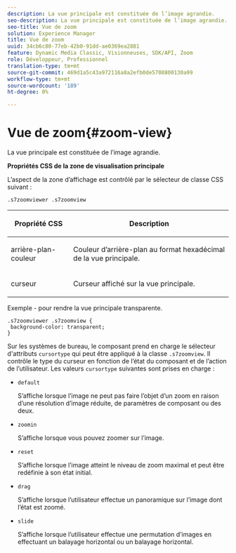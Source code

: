 ```yaml
---
description: La vue principale est constituée de l’image agrandie.
seo-description: La vue principale est constituée de l’image agrandie.
seo-title: Vue de zoom
solution: Experience Manager
title: Vue de zoom
uuid: 34cb6c80-77eb-42b0-91dd-ae0369ea2881
feature: Dynamic Media Classic, Visionneuses, SDK/API, Zoom
role: Développeur, Professionnel
translation-type: tm+mt
source-git-commit: 469d1a5c43a972116a8a2efb0de5708800130a99
workflow-type: tm+mt
source-wordcount: '189'
ht-degree: 0%

---
```



# Vue de zoom{#zoom-view}

La vue principale est constituée de l’image agrandie.

<!--<a id="section_061E550C1C1D4DB2BD663A898895B38C"></a>-->

**Propriétés CSS de la zone de visualisation principale**

L’aspect de la zone d’affichage est contrôlé par le sélecteur de classe CSS suivant :

```
.s7zoomviewer .s7zoomview
```

<table id="table_94EE3F5BBE4547C0B4943471CEE7EDE4"> 
 <thead> 
  <tr> 
   <th colname="col1" class="entry"> <p> Propriété CSS </p> </th> 
   <th colname="col2" class="entry"> <p>Description </p> </th> 
  </tr> 
 </thead>
 <tbody> 
  <tr> 
   <td colname="col1"> <p> <span class="codeph"> arrière-plan-couleur  </span> </p> </td> 
   <td colname="col2"> <p> Couleur d’arrière-plan au format hexadécimal de la vue principale. </p> </td> 
  </tr> 
  <tr> 
   <td colname="col1"> <p> <span class="codeph"> curseur  </span> </p> </td> 
   <td colname="col2"> <p>Curseur affiché sur la vue principale. </p> </td> 
  </tr> 
 </tbody> 
</table>

Exemple - pour rendre la vue principale transparente.

```
.s7zoomviewer .s7zoomview { 
 background-color: transparent; 
}
```

Sur les systèmes de bureau, le composant prend en charge le sélecteur d&#39;attributs `cursortype` qui peut être appliqué à la classe `.s7zoomview`. Il contrôle le type du curseur en fonction de l’état du composant et de l’action de l’utilisateur. Les valeurs `cursortype` suivantes sont prises en charge :

* `default`

   S’affiche lorsque l’image ne peut pas faire l’objet d’un zoom en raison d’une résolution d’image réduite, de paramètres de composant ou des deux.

* `zoomin`

   S’affiche lorsque vous pouvez zoomer sur l’image.

* `reset`

   S’affiche lorsque l’image atteint le niveau de zoom maximal et peut être redéfinie à son état initial.

* `drag`

   S’affiche lorsque l’utilisateur effectue un panoramique sur l’image dont l’état est zoomé.

* `slide`

   S’affiche lorsque l’utilisateur effectue une permutation d’images en effectuant un balayage horizontal ou un balayage horizontal.

